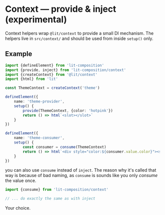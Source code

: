 # Context — provide & inject (experimental)

Context helpers wrap `@lit/context` to provide a small DI mechanism. The helpers live in `src/context/` and should be
used from inside `setup()` only.

## Example

```ts
import {defineElement} from 'lit-composition'
import {provide, inject} from 'lit-composition/context'
import {createContext} from '@lit/context'
import {html} from 'lit'

const ThemeContext = createContext('theme')

defineElement({
    name: 'theme-provider',
    setup() {
        provide(ThemeContext, {color: 'hotpink'})
        return () => html`<slot></slot>`
    }
})

defineElement({
    name: 'theme-consumer',
    setup() {
        const consumer = consume(ThemeContext)
        return () => html`<div style="color:${consumer.value.color}"><slot></slot></div>`
    }
})
```

you can also use `consume` instead of `inject`.
The reason why it's called that way is because of bad naming,
as `consume` is sounds like you only _consume_ the value once.

```ts
import {consume} from 'lit-composition/context'

// ... do exactly the same as with inject
```

Your choice.
